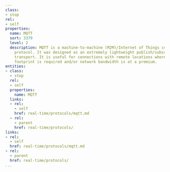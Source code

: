 ```yaml
---
class:
- stop
rel:
- self
properties:
  name: MQTT
  sort: 3379
  level: 2
  description: MQTT is a machine-to-machine (M2M)/Internet of Things connectivity
    protocol. It was designed as an extremely lightweight publish/subscribe messaging
    transport. It is useful for connections with remote locations where a small code
    footprint is required and/or network bandwidth is at a premium.
entities:
- class:
  - stop
  rel:
  - self
  properties:
    name: MQTT
  links:
  - rel:
    - self
    href: real-time/protocols/mqtt.md
  - rel:
    - parent
    href: real-time/protocols/
links:
- rel:
  - self
  href: real-time/protocols/mqtt.md
- rel:
  - parent
  href: real-time/protocols/
...
```

